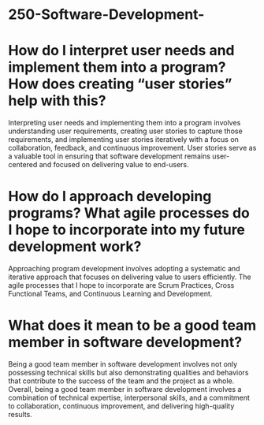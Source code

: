 # 250-Software-Development-

# How do I interpret user needs and implement them into a program? How does creating “user stories” help with this?
Interpreting user needs and implementing them into a program involves understanding user requirements, creating user stories to capture those requirements, and implementing user stories iteratively with a focus on collaboration, feedback, and continuous improvement. User stories serve as a valuable tool in ensuring that software development remains user-centered and focused on delivering value to end-users.

# How do I approach developing programs? What agile processes do I hope to incorporate into my future development work? 
Approaching program development involves adopting a systematic and iterative approach that focuses on delivering value to users efficiently. The agile processes that I hope to incorporate are Scrum Practices, Cross Functional Teams, and Continuous Learning and Development.

# What does it mean to be a good team member in software development?
Being a good team member in software development involves not only possessing technical skills but also demonstrating qualities and behaviors that contribute to the success of the team and the project as a whole. Overall, being a good team member in software development involves a combination of technical expertise, interpersonal skills, and a commitment to collaboration, continuous improvement, and delivering high-quality results.

